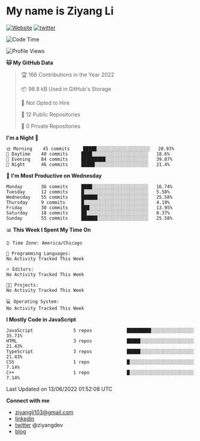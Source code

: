 # My name is Ziyang Li
[![Website](https://img.shields.io/website?down_color=red&down_message=offline&up_color=success&up_message=online&url=https%3A%2F%2Fziyang.dev)](https://ziyang.dev)
[![twitter](https://img.shields.io/badge/twitter-%40ziyangdev-blue?style=social&logo=twitter)](https://twitter.com/ziyangdev)

<!--START_SECTION:waka-->
![Code Time](http://img.shields.io/badge/Code%20Time-0%20secs-blue)

![Profile Views](http://img.shields.io/badge/Profile%20Views-0-blue)

**🐱 My GitHub Data** 

> 🏆 166 Contributions in the Year 2022
 > 
> 📦 98.8 kB Used in GitHub's Storage 
 > 
> 🚫 Not Opted to Hire
 > 
> 📜 12 Public Repositories 
 > 
> 🔑 0 Private Repositories  
 > 
**I'm a Night 🦉** 

```text
🌞 Morning    45 commits     █████░░░░░░░░░░░░░░░░░░░░   20.93% 
🌆 Daytime    40 commits     ████░░░░░░░░░░░░░░░░░░░░░   18.6% 
🌃 Evening    84 commits     █████████░░░░░░░░░░░░░░░░   39.07% 
🌙 Night      46 commits     █████░░░░░░░░░░░░░░░░░░░░   21.4%

```
📅 **I'm Most Productive on Wednesday** 

```text
Monday       36 commits     ████░░░░░░░░░░░░░░░░░░░░░   16.74% 
Tuesday      12 commits     █░░░░░░░░░░░░░░░░░░░░░░░░   5.58% 
Wednesday    55 commits     ██████░░░░░░░░░░░░░░░░░░░   25.58% 
Thursday     9 commits      █░░░░░░░░░░░░░░░░░░░░░░░░   4.19% 
Friday       30 commits     ███░░░░░░░░░░░░░░░░░░░░░░   13.95% 
Saturday     18 commits     ██░░░░░░░░░░░░░░░░░░░░░░░   8.37% 
Sunday       55 commits     ██████░░░░░░░░░░░░░░░░░░░   25.58%

```


📊 **This Week I Spent My Time On** 

```text
⌚︎ Time Zone: America/Chicago

💬 Programming Languages: 
No Activity Tracked This Week

🔥 Editors: 
No Activity Tracked This Week

🐱‍💻 Projects: 
No Activity Tracked This Week

💻 Operating System: 
No Activity Tracked This Week

```

**I Mostly Code in JavaScript** 

```text
JavaScript               5 repos             █████████░░░░░░░░░░░░░░░░   35.71% 
HTML                     3 repos             █████░░░░░░░░░░░░░░░░░░░░   21.43% 
TypeScript               3 repos             █████░░░░░░░░░░░░░░░░░░░░   21.43% 
CSS                      1 repo              █░░░░░░░░░░░░░░░░░░░░░░░░   7.14% 
C++                      1 repo              █░░░░░░░░░░░░░░░░░░░░░░░░   7.14%

```



 Last Updated on 13/06/2022 01:52:08 UTC
<!--END_SECTION:waka-->

**Connect with me**
- ziyangli103@gmail.com
- [linkedin](https://www.linkedin.com/in/ziyangg/)
- [twitter](https://twitter.com/ziyangdev) @ziyangdev
- [blog](https://ziyangll.github.io/blog/)
